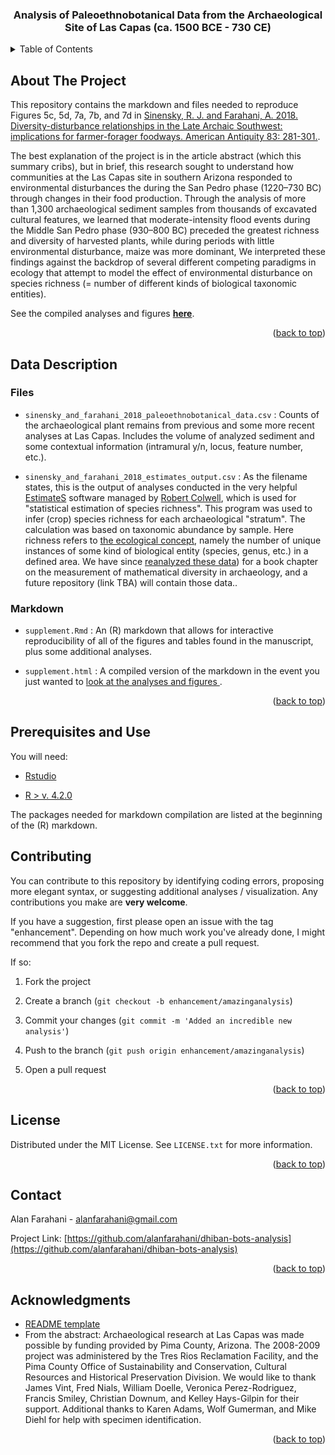 <!-- Improved compatibility of back to top link: See: https://github.com/othneildrew/Best-README-Template/pull/73 -->
<a name="readme-top"></a>
<!--
*** Thanks for checking out the Best-README-Template. If you have a suggestion
*** that would make this better, please fork the repo and create a pull request
*** or simply open an issue with the tag "enhancement".
*** Don't forget to give the project a star!
*** Thanks again! Now go create something AMAZING! :D
-->


<h3 align="center">Analysis of Paleoethnobotanical Data from the Archaeological Site of Las Capas (ca. 1500 BCE - 730 CE)</h3>

<!-- TABLE OF CONTENTS -->
<details>
  <summary>Table of Contents</summary>
  <ol>
    <li>
      <a href="#about-the-project">About The Project</a>
    </li>
    <li>
      <a href="#data-description">Data Description</a>
      <ul>
        <li><a href="#files">Files</a></li>
        <li><a href="#markdown">Markdown</a></li>
      </ul>
    </li>
    <li><a href="#prerequisites-and-use">Prerequisites and Use</a></li>
    <li><a href="#contributing">Contributing</a></li>
    <li><a href="#license">License</a></li>
    <li><a href="#contact">Contact</a></li>
    <li><a href="#acknowledgments">Acknowledgments</a></li>
  </ol>
</details>



<!-- ABOUT THE PROJECT -->
## About The Project

This repository contains the markdown and files needed to reproduce Figures 5c, 5d, 7a, 7b, and 7d in [Sinensky, R. J. and Farahani, A. 2018. Diversity-disturbance relationships in the Late Archaic Southwest: implications for farmer-forager foodways. American Antiquity 83: 281-301.](https://www.researchgate.net/profile/R-J-Sinensky/publication/323364157_Diversity-Disturbance_Relationships_in_the_Late_Archaic_Southwest_Implications_for_Farmer-Forager_Foodways/links/62244cef84ce8e5b4d0a33b9/Diversity-Disturbance-Relationships-in-the-Late-Archaic-Southwest-Implications-for-Farmer-Forager-Foodways.pdf).

The best explanation of the project is in the article abstract (which this summary cribs), but in brief, this research sought to understand how communities at the Las Capas site in southern Arizona responded to environmental disturbances  the during the San Pedro phase (1220–730 BC) through changes in their food production. Through the analysis of more than 1,300 archaeological sediment samples from thousands of excavated cultural features, we learned that moderate-intensity flood
events during the Middle San Pedro phase (930–800 BC) preceded the greatest richness and diversity of harvested plants,
while during periods with little environmental disturbance, maize was more dominant,  We interpreted these findings against the backdrop of several different competing paradigms in ecology that attempt to model the effect of environmental disturbance on species richness (= number of different kinds of biological taxonomic entities).

See the compiled analyses and figures **<a href = "http://thebalkarchaeology.com/markdowns/las_capas_figures.html" target = "_new"> here</a>**.

<p align="right">(<a href="#readme-top">back to top</a>)</p>


<!-- GETTING STARTED -->
## Data Description

### Files

- `sinensky_and_farahani_2018_paleoethnobotanical_data.csv`
: Counts of the archaeological plant remains from previous and some more recent analyses at Las Capas.  Includes the volume of analyzed sediment and some contextual information (intramural y/n, locus, feature number, etc.).

- `sinensky_and_farahani_2018_estimates_output.csv`
: As the filename states, this is the output of analyses conducted in the very helpful [EstimateS](https://www.robertkcolwell.org/pages/1407-estimates) software managed by [Robert Colwell](https://www.robertkcolwell.org), which is used for "statistical estimation of species richness".  This program was used to infer (crop) species richness for each archaeological "stratum". The calculation was based on taxonomic abundance by sample.  Here richness refers to [the ecological concept](https://www.sciencedirect.com/topics/biochemistry-genetics-and-molecular-biology/species-richness), namely the number of unique instances of some kind of biological entity (species, genus, etc.) in a defined area.  We have since [reanalyzed these data](https://www.google.com/books/edition/Defining_and_Measuring_Diversity_in_Arch/ruBdEAAAQBAJ?hl=en&gbpv=1&dq=info:h--rcHIujEUJ:scholar.google.com&pg=PA178&printsec=frontcover)) for a book chapter on the measurement of mathematical diversity in archaeology, and a future repository (link TBA) will contain those data..

### Markdown

- `supplement.Rmd`
: An (R) markdown that allows for interactive reproducibility of all of the figures and tables found in the manuscript, plus some additional analyses.

- `supplement.html`
: A compiled version of the markdown in the event you just wanted to <a href = "http://thebalkarchaeology.com/markdowns/las_capas_figures.html" target = "_new"> look at the analyses and figures </a>.

<p align="right">(<a href="#readme-top">back to top</a>)</p>

## Prerequisites and Use

You will need:

- [Rstudio](https://posit.co/products/open-source/rstudio/)

- [R > v. 4.2.0](https://www.r-project.org/)

The packages needed for markdown compilation are listed at the beginning of the (R) markdown.

<!-- CONTRIBUTING -->
## Contributing

You can contribute to this repository by identifying coding errors, proposing more elegant syntax, or suggesting additional analyses / visualization. Any contributions you make are **very welcome**.

If you have a suggestion, first please open an issue with the tag "enhancement".  Depending on how much work you've already done, I might recommend that you fork the repo and create a pull request.

If so:

1. Fork the project

2. Create a branch (`git checkout -b enhancement/amazinganalysis`)

3. Commit your changes (`git commit -m 'Added an incredible new analysis'`)

4. Push to the branch (`git push origin enhancement/amazinganalysis`)

5. Open a pull request

<p align="right">(<a href="#readme-top">back to top</a>)</p>



<!-- LICENSE -->
## License

Distributed under the MIT License. See `LICENSE.txt` for more information.

<p align="right">(<a href="#readme-top">back to top</a>)</p>



<!-- CONTACT -->
## Contact

Alan Farahani - alanfarahani@gmail.com

Project Link: [https://github.com/alanfarahani/dhiban-bots-analysis](https://github.com/alanfarahani/dhiban-bots-analysis)

<p align="right">(<a href="#readme-top">back to top</a>)</p>



<!-- ACKNOWLEDGMENTS -->
## Acknowledgments

* [README template](https://github.com/othneildrew/Best-README-Template/tree/master)
* From the abstract: Archaeological research at Las Capas was made possible by funding provided by Pima County, Arizona. The 2008-2009 project was administered by the Tres Rios Reclamation Facility, and the Pima County Office of Sustainability and Conservation, Cultural Resources and Historical Preservation Division. We would like to thank James Vint, Fred Nials, William Doelle, Veronica Perez-Rodriguez, Francis Smiley, Christian Downum, and Kelley Hays-Gilpin for their support. Additional thanks to Karen Adams, Wolf Gumerman, and Mike Diehl for help with specimen identification.

<p align="right">(<a href="#readme-top">back to top</a>)</p>
